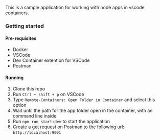 This is a sample application for working with node apps in vscode containers. 

### Getting started

#### Pre-requisites
- Docker
- VSCode 
- Dev Container extention for VSCode
- Postman

#### Running 

1. Clone this repo
2. Run `Ctrl + shift + p` on VSCode 
3. Type `Remote-Containers: Open Folder in Container` and select this option
4. Wait until the path for the app folder open in the container, with an command line inside
5. Run `npm run start:dev` to start the application 
6. Create a get request on Postman to the following url: `http://localhost:9001`
